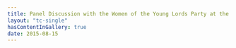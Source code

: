 ```yaml
---
title: Panel Discussion with the Women of the Young Lords Party at the Bronx Museum of Arts
layout: "tc-single"
hasContentInGallery: true
date: 2015-08-15
---
```

